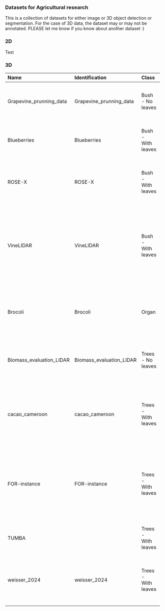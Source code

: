 ### Datasets for Agricultural research
This is a collection of datasets for either image or 3D object detection or segmentation.
For the case of 3D data, the dataset may or may not be annotated.
PLEASE let me know if you know about another dataset :)

### 2D
Test

### 3D

| Name                     | Identification           | Class               | Paper                                                                                                                                               | Authors                                                  |   Year | URL                                                                                   | URL2                                                                           | Equipment                                | Description                                                                                              | Modifications   | Status   |
|:-------------------------|:-------------------------|:--------------------|:----------------------------------------------------------------------------------------------------------------------------------------------------|:---------------------------------------------------------|-------:|:--------------------------------------------------------------------------------------|:-------------------------------------------------------------------------------|:-----------------------------------------|:---------------------------------------------------------------------------------------------------------|:----------------|:---------|
| Grapevine_prunning_data  | Grapevine_prunning_data  | Bush - No leaves    | 3D Skeletonization of Complex Grapevines for Robotic Pruning                                                                                        | Schneider et al                                          |   2023 | https://labs.ri.cmu.edu/aiira/resources/                                              | https://drive.google.com/drive/folders/1O_i01eBknf8hUb0zXSWHcSAw2sB1OJcz       | RGBD -  PointGrey CM3                    | Wine plants                                                                                              | None            | Raw      |
| Blueberries              | Blueberries              | Bush - With leaves  | 3D point cloud data to quantitatively characterize size and shape of shrub crops                                                                    | Jiang                                                    |   2019 | https://doi.org/10.1038/s41438-019-0123-9                                             | https://figshare.com/s/2abb4eeadfda4103545b                                    | ZEB1 scanner                             | 47 bushes of raspberry plants with leaves                                                                | None            | Raw      |
| ROSE-X                   | ROSE-X                   | Bush - With leaves  | ROSE-X: an annotated data set for evaluation of 3D plant organ segmentation methods                                                                 | Dutagaci et al                                           |   2020 | https://plantmethods.biomedcentral.com/articles/10.1186/s13007-020-00573-w            |                                                                                | Siemens X-ray                            | Rose plants on 3D                                                                                        | None            | Raw      |
| VineLIDAR                | VineLIDAR                | Bush - With leaves  | High resolution LiDAR dataset acquired using UAV (unmanned aerial vehicle) over two vineyards and two years located in 'TomiÃ±o', Pontevedra, Spain | VÃ©lez, S., Ariza-SentÃ­s, M., & Valente, J.              |   2023 | https://zenodo.org/records/8113105                                                    |                                                                                | DJI Zenmuse L1                           | High-resolution UAV-LiDAR vineyard dataset acquired over two years in northern Spain                     | None            | Raw      |
| Brocoli                  | Brocoli                  | Organ               | Image-based size estimation of broccoli heads under varying degrees of occlusion                                                                    | Blok, P., van Henten, E., van Evert, F. and Kootstra, G. |   2021 | https://doi.org/10.1016/j.biosystemseng.2021.06.001                                   | https://git.wur.nl/blok012/sizecnn                                             | RGBD - Realsense D435                    | Brocoli heads for occlusion studies                                                                      | None            | Raw      |
| Biomass_evaluation_LIDAR | Biomass_evaluation_LIDAR | Trees - No leaves   | Advancing Fine Branch Biomass Estimation with Lidar and Structural Models                                                                           |                                                          |   2024 | https://github.com/VEZY/Biomass_evaluation_LiDAR                                      |                                                                                | Riegl VZ-400                             | Walnut trees without leaves                                                                              | None            | Raw      |
| cacao_cameroon           | cacao_cameroon           | Trees - With leaves | Terrestrial LiDAR point cloud dataset of cocoa trees grown in agroforestry systems in Cameroon                                                      | Peynaud, E. and Momo, S.                                 |   2024 | https://doi.org/10.1016/j.dib.2024.110108                                             | https://dataverse.cirad.fr/dataset.xhtml?persistentId=doi:10.18167/DVN1/5HZB1F | Leica C10                                | Cocoa tree point clouds obtained by terrestrial Lidar scanning (TLS) in agroforestry systems in Cameroon | None            | Raw      |
| FOR-instance             | FOR-instance             | Trees - With leaves | FOR-instance (FOR-instance: a UAV laser scanning benchmark dataset for semantic and instance segmentation of individual trees)                      | Puliti et al                                             |   2023 | https://arxiv.org/abs/2309.01279                                                      |                                                                                | Riegl - Multiple sensors                 | Trees datasets                                                                                           | None            | Raw      |
| TUMBA                    |                          | Trees - With leaves | Tumbarumba Wet Eucalypt Terrestrial LiDAR, 2022                                                                                                     | Shaun et al                                              |   2022 | https://researchdata.edu.au/tumbarumba-wet-eucalypt-lidar-2022/2766669                |                                                                                | Riegl VZ-2000i Terrestrial Laser Scanner | Australian eucalyptus                                                                                    | None            | Raw      |
| weisser_2024             | weisser_2024             | Trees - With leaves | Manually labeled terrestrial laser scanning point clouds of individual trees for leaf-wood separation                                               | Weisser et al                                            |   2024 | https://heidata.uni-heidelberg.de/dataset.xhtml?persistentId=doi:10.11588/data/UUMEDI | https://doi.org/10.11588/data/UUMEDI                                           | RIEGL VZ-400 TLS                         | Forestry trees                                                                                           | None            | Raw      |